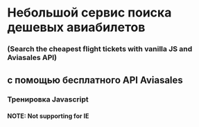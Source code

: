 # Небольшой сервис поиска дешевых авиабилетов 
### (Search the cheapest flight tickets with vanilla JS and Aviasales API)
## с помощью бесплатного API Aviasales
### Тренировка Javascript

#### NOTE: Not supporting for IE
